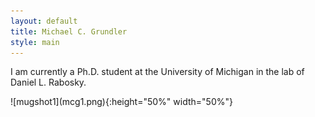 ```yaml
---
layout: default
title: Michael C. Grundler
style: main
---
```

<div class="blurb">
    <p>I am currently a Ph.D. student at the University of Michigan in the lab of Daniel L. Rabosky.</p>
    ![mugshot1](mcg1.png){:height="50%" width="50%"}
</div>
